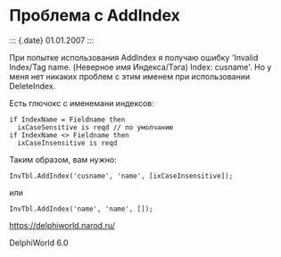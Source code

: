 Проблема с AddIndex
===================

::: {.date}
01.01.2007
:::

При попытке использования AddIndex я получаю ошибку \'Invalid Index/Tag
name. (Неверное имя Индекса/Тэга) Index: cusname\'. Но у меня нет
никаких проблем с этим именем при использовании DeleteIndex.

Есть глючокс с именемани индексов:

    if IndexName = Fieldname then
      ixCaseSensitive is reqd // по умолчанию
    if IndexName <> Fieldname then
      ixCaseInsensitive is reqd

Таким образом, вам нужно:

    InvTbl.AddIndex('cusname', 'name', [ixCaseInsensitive]);

или

    InvTbl.AddIndex('name', 'name', []);

<https://delphiworld.narod.ru/>

DelphiWorld 6.0
